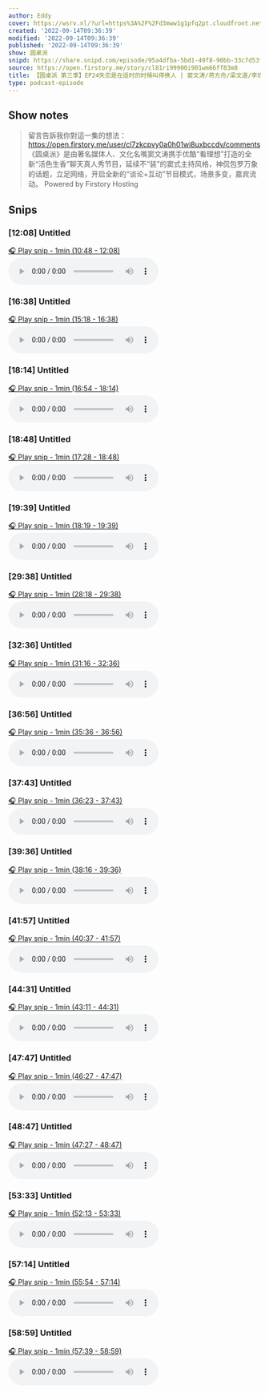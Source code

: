 ```yaml
---
author: Eddy
cover: https://wsrv.nl/?url=https%3A%2F%2Fd3mww1g1pfq2pt.cloudfront.net%2FAvatar%2Fcl7zkcpvy0a0h01wi8uxbccdv%2F1666234585141.jpg&w=200&h=200
created: '2022-09-14T09:36:39'
modified: '2022-09-14T09:36:39'
published: '2022-09-14T09:36:39'
show: 圆桌派
snipd: https://share.snipd.com/episode/95a4dfba-5bd1-49f8-90bb-33c7d53ffb87
source: https://open.firstory.me/story/cl81ri99900i901wm66ff83m8
title: 【圆桌派 第三季】EP24失恋是在适时的时候叫停换人 | 窦文涛/蒋方舟/梁文道/李玫瑾 | 优酷纪实 YOUKU DOCUMENTARY
type: podcast-episode
---
```



## Show notes
> 留言告訴我你對這一集的想法：  https://open.firstory.me/user/cl7zkcpvy0a0h01wi8uxbccdv/comments   《圆桌派》是由著名媒体人、文化名嘴窦文涛携手优酷“看理想”打造的全新“活色生香”聊天真人秀节目，延续不“装”的窦式主持风格，神侃包罗万象的话题，立足网络，开启全新的“谈论+互动”节目模式，场景多变，嘉宾流动。
> Powered by  Firstory Hosting

## Snips
### [12:08] Untitled
[🎧 Play snip - 1min️ (10:48 - 12:08)](https://share.snipd.com/snip/b34145f1-afc0-4ddb-aa07-df41471090de)
<audio controls> <source src="https://backend.endpoints.firstory-709db.cloud.goog/play.mp3?url=https%3A%2F%2Fd3mww1g1pfq2pt.cloudfront.net%2FRecord%2Fcl7zkcpvy0a0h01wi8uxbccdv%2Fcl81ri99a00ia01wm2xw6ay3r.mp3%3Fv%3D1663168665072#t=10:48,12:08"> </audio>
### [16:38] Untitled
[🎧 Play snip - 1min️ (15:18 - 16:38)](https://share.snipd.com/snip/cfe54dcd-c0eb-4257-9d3e-8a95ed128df3)
<audio controls> <source src="https://backend.endpoints.firstory-709db.cloud.goog/play.mp3?url=https%3A%2F%2Fd3mww1g1pfq2pt.cloudfront.net%2FRecord%2Fcl7zkcpvy0a0h01wi8uxbccdv%2Fcl81ri99a00ia01wm2xw6ay3r.mp3%3Fv%3D1663168665072#t=15:18,16:38"> </audio>
### [18:14] Untitled
[🎧 Play snip - 1min️ (16:54 - 18:14)](https://share.snipd.com/snip/2bde3dba-5a9f-4a55-b8f0-0d6852a6f78f)
<audio controls> <source src="https://backend.endpoints.firstory-709db.cloud.goog/play.mp3?url=https%3A%2F%2Fd3mww1g1pfq2pt.cloudfront.net%2FRecord%2Fcl7zkcpvy0a0h01wi8uxbccdv%2Fcl81ri99a00ia01wm2xw6ay3r.mp3%3Fv%3D1663168665072#t=16:54,18:14"> </audio>
### [18:48] Untitled
[🎧 Play snip - 1min️ (17:28 - 18:48)](https://share.snipd.com/snip/5d9946ab-3417-4ed3-b3bd-6ee4d071eff7)
<audio controls> <source src="https://backend.endpoints.firstory-709db.cloud.goog/play.mp3?url=https%3A%2F%2Fd3mww1g1pfq2pt.cloudfront.net%2FRecord%2Fcl7zkcpvy0a0h01wi8uxbccdv%2Fcl81ri99a00ia01wm2xw6ay3r.mp3%3Fv%3D1663168665072#t=17:28,18:48"> </audio>
### [19:39] Untitled
[🎧 Play snip - 1min️ (18:19 - 19:39)](https://share.snipd.com/snip/b1668ebb-3f93-4493-a2a2-f989ede0bf70)
<audio controls> <source src="https://backend.endpoints.firstory-709db.cloud.goog/play.mp3?url=https%3A%2F%2Fd3mww1g1pfq2pt.cloudfront.net%2FRecord%2Fcl7zkcpvy0a0h01wi8uxbccdv%2Fcl81ri99a00ia01wm2xw6ay3r.mp3%3Fv%3D1663168665072#t=18:19,19:39"> </audio>
### [29:38] Untitled
[🎧 Play snip - 1min️ (28:18 - 29:38)](https://share.snipd.com/snip/d2ec1ee1-76d8-4e27-b378-558458c027ae)
<audio controls> <source src="https://backend.endpoints.firstory-709db.cloud.goog/play.mp3?url=https%3A%2F%2Fd3mww1g1pfq2pt.cloudfront.net%2FRecord%2Fcl7zkcpvy0a0h01wi8uxbccdv%2Fcl81ri99a00ia01wm2xw6ay3r.mp3%3Fv%3D1663168665072#t=28:18,29:38"> </audio>
### [32:36] Untitled
[🎧 Play snip - 1min️ (31:16 - 32:36)](https://share.snipd.com/snip/4179e584-848f-4a72-b2fe-07bfad71a8ce)
<audio controls> <source src="https://backend.endpoints.firstory-709db.cloud.goog/play.mp3?url=https%3A%2F%2Fd3mww1g1pfq2pt.cloudfront.net%2FRecord%2Fcl7zkcpvy0a0h01wi8uxbccdv%2Fcl81ri99a00ia01wm2xw6ay3r.mp3%3Fv%3D1663168665072#t=31:16,32:36"> </audio>
### [36:56] Untitled
[🎧 Play snip - 1min️ (35:36 - 36:56)](https://share.snipd.com/snip/b6298f00-6b67-41b9-b6cf-a417695dd2b4)
<audio controls> <source src="https://backend.endpoints.firstory-709db.cloud.goog/play.mp3?url=https%3A%2F%2Fd3mww1g1pfq2pt.cloudfront.net%2FRecord%2Fcl7zkcpvy0a0h01wi8uxbccdv%2Fcl81ri99a00ia01wm2xw6ay3r.mp3%3Fv%3D1663168665072#t=35:36,36:56"> </audio>
### [37:43] Untitled
[🎧 Play snip - 1min️ (36:23 - 37:43)](https://share.snipd.com/snip/10e6dd51-431e-4047-aace-c834b60857d8)
<audio controls> <source src="https://backend.endpoints.firstory-709db.cloud.goog/play.mp3?url=https%3A%2F%2Fd3mww1g1pfq2pt.cloudfront.net%2FRecord%2Fcl7zkcpvy0a0h01wi8uxbccdv%2Fcl81ri99a00ia01wm2xw6ay3r.mp3%3Fv%3D1663168665072#t=36:23,37:43"> </audio>
### [39:36] Untitled
[🎧 Play snip - 1min️ (38:16 - 39:36)](https://share.snipd.com/snip/3616633c-2af3-464f-95e3-be84a985b73b)
<audio controls> <source src="https://backend.endpoints.firstory-709db.cloud.goog/play.mp3?url=https%3A%2F%2Fd3mww1g1pfq2pt.cloudfront.net%2FRecord%2Fcl7zkcpvy0a0h01wi8uxbccdv%2Fcl81ri99a00ia01wm2xw6ay3r.mp3%3Fv%3D1663168665072#t=38:16,39:36"> </audio>
### [41:57] Untitled
[🎧 Play snip - 1min️ (40:37 - 41:57)](https://share.snipd.com/snip/f648d1c6-5e89-438e-95a5-5245f8a233cb)
<audio controls> <source src="https://backend.endpoints.firstory-709db.cloud.goog/play.mp3?url=https%3A%2F%2Fd3mww1g1pfq2pt.cloudfront.net%2FRecord%2Fcl7zkcpvy0a0h01wi8uxbccdv%2Fcl81ri99a00ia01wm2xw6ay3r.mp3%3Fv%3D1663168665072#t=40:37,41:57"> </audio>
### [44:31] Untitled
[🎧 Play snip - 1min️ (43:11 - 44:31)](https://share.snipd.com/snip/edc1d1df-dabf-46af-af79-1ef596fa1ab5)
<audio controls> <source src="https://backend.endpoints.firstory-709db.cloud.goog/play.mp3?url=https%3A%2F%2Fd3mww1g1pfq2pt.cloudfront.net%2FRecord%2Fcl7zkcpvy0a0h01wi8uxbccdv%2Fcl81ri99a00ia01wm2xw6ay3r.mp3%3Fv%3D1663168665072#t=43:11,44:31"> </audio>
### [47:47] Untitled
[🎧 Play snip - 1min️ (46:27 - 47:47)](https://share.snipd.com/snip/17cba4d2-78a4-4577-92c4-2dee4eec7a29)
<audio controls> <source src="https://backend.endpoints.firstory-709db.cloud.goog/play.mp3?url=https%3A%2F%2Fd3mww1g1pfq2pt.cloudfront.net%2FRecord%2Fcl7zkcpvy0a0h01wi8uxbccdv%2Fcl81ri99a00ia01wm2xw6ay3r.mp3%3Fv%3D1663168665072#t=46:27,47:47"> </audio>
### [48:47] Untitled
[🎧 Play snip - 1min️ (47:27 - 48:47)](https://share.snipd.com/snip/b6139796-3df5-4acc-8d40-5616ddf6a920)
<audio controls> <source src="https://backend.endpoints.firstory-709db.cloud.goog/play.mp3?url=https%3A%2F%2Fd3mww1g1pfq2pt.cloudfront.net%2FRecord%2Fcl7zkcpvy0a0h01wi8uxbccdv%2Fcl81ri99a00ia01wm2xw6ay3r.mp3%3Fv%3D1663168665072#t=47:27,48:47"> </audio>
### [53:33] Untitled
[🎧 Play snip - 1min️ (52:13 - 53:33)](https://share.snipd.com/snip/6abe4240-40fa-4f61-bf7f-e49aac3b754c)
<audio controls> <source src="https://backend.endpoints.firstory-709db.cloud.goog/play.mp3?url=https%3A%2F%2Fd3mww1g1pfq2pt.cloudfront.net%2FRecord%2Fcl7zkcpvy0a0h01wi8uxbccdv%2Fcl81ri99a00ia01wm2xw6ay3r.mp3%3Fv%3D1663168665072#t=52:13,53:33"> </audio>
### [57:14] Untitled
[🎧 Play snip - 1min️ (55:54 - 57:14)](https://share.snipd.com/snip/7b277b54-c016-49c6-85f4-d2b366a4e629)
<audio controls> <source src="https://backend.endpoints.firstory-709db.cloud.goog/play.mp3?url=https%3A%2F%2Fd3mww1g1pfq2pt.cloudfront.net%2FRecord%2Fcl7zkcpvy0a0h01wi8uxbccdv%2Fcl81ri99a00ia01wm2xw6ay3r.mp3%3Fv%3D1663168665072#t=55:54,57:14"> </audio>
### [58:59] Untitled
[🎧 Play snip - 1min️ (57:39 - 58:59)](https://share.snipd.com/snip/08f177f6-ed34-4838-bbb9-93c1156dbf49)
<audio controls> <source src="https://backend.endpoints.firstory-709db.cloud.goog/play.mp3?url=https%3A%2F%2Fd3mww1g1pfq2pt.cloudfront.net%2FRecord%2Fcl7zkcpvy0a0h01wi8uxbccdv%2Fcl81ri99a00ia01wm2xw6ay3r.mp3%3Fv%3D1663168665072#t=57:39,58:59"> </audio>
